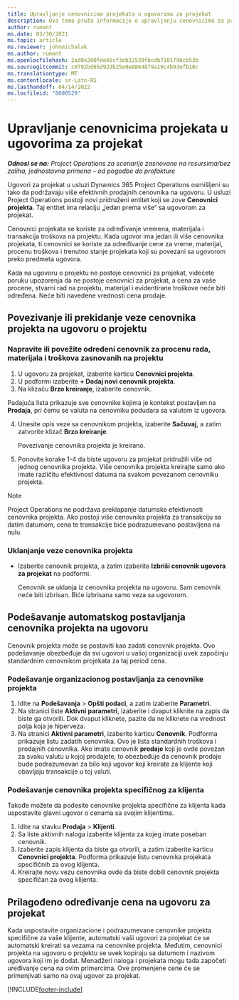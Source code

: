 ```yaml
---
title: Upravljanje cenovnicima projekata u ugovorima za projekat
description: Ova tema pruža informacije o upravljanju cenovnicima za projekat na ugovorima za projekat.
author: rumant
ms.date: 03/30/2021
ms.topic: article
ms.reviewer: johnmichalak
ms.author: rumant
ms.openlocfilehash: 2ad0e260fde65cf3eb32539fbcdb7101796cb53b
ms.sourcegitcommit: c0792bd65d92db25e0e8864879a19c4b93efb10c
ms.translationtype: MT
ms.contentlocale: sr-Latn-RS
ms.lasthandoff: 04/14/2022
ms.locfileid: "8600529"
---
```

# <a name="manage-project-price-lists-on-project-contracts"></a>Upravljanje cenovnicima projekata u ugovorima za projekat

_**Odnosi se na:** Project Operations za scenarije zasnovane na resursima/bez zaliha, jednostavna primena – od pogodbe do profakture_

Ugovori za projekat u usluzi Dynamics 365 Project Operations osmišljeni su tako da podržavaju više efektivnih prodajnih cenovnika na ugovoru. U usluzi Project Operations postoji novi pridruženi entitet koji se zove **Cenovnici projekta**. Taj entitet ima relaciju „jedan prema više“ sa ugovorom za projekat.

Cenovnici projekata se koriste za određivanje vremena, materijala i transakcija troškova na projektu. Kada ugovor ima jedan ili više cenovnika projekata, ti cenovnici se koriste za određivanje cene za vreme, materijal, procenu troškova i trenutno stanje projekata koji su povezani sa ugovorom preko predmeta ugovora.

Kada na ugovoru o projektu ne postoje cenovnici za projekat, videćete poruku upozorenja da ne postoje cenovnici za projekat, a cena za vaše procene, stvarni rad na projektu, materijal i evidentirane troškove neće biti određena. Neće biti navedene vrednosti cena prodaje.

## <a name="associate-or-unassociate-a-project-price-list-on-a-project-contract"></a>Povezivanje ili prekidanje veze cenovnika projekta na ugovoru o projektu

### <a name="create-or-associate-a-specific-price-list-for-estimating-project-based-work-material-and-expenses"></a>Napravite ili povežite određeni cenovnik za procenu rada, materijala i troškova zasnovanih na projektu

1. U ugovoru za projekat, izaberite karticu **Cenovnici projekta**.
2. U podformi izaberite **+ Dodaj novi cenovnik projekta**.
3. Na klizaču **Brzo kreiranje**, izaberite cenovnik. 

  Padajuća lista prikazuje sve cenovnike kojima je kontekst postavljen na **Prodaja**, pri čemu se valuta na cenovniku podudara sa valutom iz ugovora.
  
4. Unesite opis veze sa cenovnikom projekta, izaberite **Sačuvaj**, a zatim zatvorite klizač **Brzo kreiranje**.

   Povezivanje cenovnika projekta je kreirano.
   
5. Ponovite korake 1-4 da biste ugovoru za projekat pridružili više od jednog cenovnika projekta. Više cenovnika projekta kreirajte samo ako imate različitu efektivnost datuma na svakom povezanom cenovniku projekta.

> [!NOTE]
> Project Operations ne podržava preklapanje datumske efektivnosti cenovnika projekta. Ako postoji više cenovnika projekta za transakciju sa datim datumom, cena te transakcije biće podrazumevano postavljena na nulu.

### <a name="remove-a-project-price-list-association"></a>Uklanjanje veze cenovnika projekta

- Izaberite cenovnik projekta, a zatim izaberite **Izbriši cenovnik ugovora za projekat** na podformi. 

  Cenovnik se uklanja iz cenovnika projekta na ugovoru. Sam cenovnik neće biti izbrisan. Biće izbrisana samo veza sa ugovorom.

## <a name="set-up-automatic-defaulting-of-project-price-lists-on-a-contract"></a>Podešavanje automatskog postavljanja cenovnika projekta na ugovoru

Cenovnik projekta može se postaviti kao zadati cenovnik projekta. Ovo podešavanje obezbeđuje da svi ugovori u vašoj organizaciji uvek započinju standardnim cenovnikom projekata za taj period cena.

### <a name="set-up-the-organizational-default-for-project-price-lists"></a>Podešavanje organizacionog postavljanja za cenovnike projekta

1. Idite na **Podešavanja** > **Opšti podaci**, a zatim izaberite **Parametri**.
2. Na stranici liste **Aktivni parametri**, izaberite i dvaput kliknite na zapis da biste ga otvorili. Dok dvaput kliknete, pazite da ne kliknete na vrednost polja koja je hiperveza. 
3. Na stranici **Aktivni parametri**, izaberite karticu **Cenovnik**. Podforma prikazuje listu zadatih cenovnika. Ovo je lista standardnih troškova i prodajnih cenovnika. Ako imate cenovnik **prodaje** koji je ovde povezan za svaku valutu u kojoj prodajete, to obezbeđuje da cenovnik prodaje bude podrazumevan za bilo koji ugovor koji kreirate za klijente koji obavljaju transakcije u toj valuti.

### <a name="set-up-a-customer-specific-project-price-list"></a>Podešavanje cenovnika projekta specifičnog za klijenta

Takođe možete da podesite cenovnike projekta specifične za klijenta kada uspostavite glavni ugovor o cenama sa svojim klijentima.

1. Idite na stavku **Prodaja** > **Klijenti**.
2. Sa liste aktivnih naloga izaberite klijenta za kojeg imate poseban cenovnik.
3. Izaberite zapis klijenta da biste ga otvorili, a zatim izaberite karticu **Cenovnici projekta**. Podforma prikazuje listu cenovnika projekata specifičnih za ovog klijenta. 
4. Kreirajte novu vezu cenovnika ovde da biste dobili cenovnik projekta specifičan za ovog klijenta.

## <a name="custom-pricing-on-a-project-contract"></a>Prilagođeno određivanje cena na ugovoru za projekat

Kada uspostavite organizacione i podrazumevane cenovnike projekta specifične za vaše klijente, automatski vaši ugovori za projekat će se automatski kreirati sa vezama na cenovnike projekta. Međutim, cenovnici projekta na ugovoru o projektu se uvek kopiraju sa datumom i nazivom ugovora koji im je dodat. Menadžeri naloga i projekata mogu tada započeti uređivanje cena na ovim primercima. Ove promenjene cene će se primenjivati samo na ovaj ugovor za projekat.


[!INCLUDE[footer-include](../includes/footer-banner.md)]
